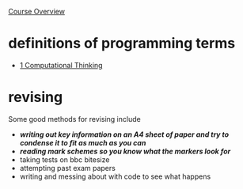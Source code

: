 [Course Overview](https://isaaccomputerscience.org/topics/gcse?examBoard=all&stage=all#edexcel)


# definitions of programming terms
- [1 Computational Thinking](https://github.com/zycobyte/definitions/blob/master/computational_thinking.md)


# revising
Some good methods for revising include
- ***writing out key information on an A4 sheet of paper and try to condense it to fit as much as you can***
- ***reading mark schemes so you know what the markers look for***
- taking tests on bbc bitesize
- attempting past exam papers
- writing and messing about with code to see what happens
